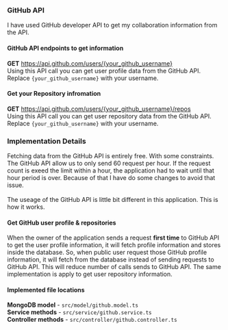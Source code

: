 ### GitHub API 
I have used GitHub developer API to get my collaboration information from the API.

#### GitHub API endpoints to get information
**GET** <https://api.github.com/users/{your_github_username}> \
Using this API call you can get user profile data from the GitHub API. Replace `{your_github_username}` with your username.

#### Get your Repository infromation
**GET** <https://api.github.com/users/{your_github_username}/repos> \
Using this API call you can get user repository data from the GitHub API. Replace `{your_github_username}` with your username.

### Implementation Details
Fetching data from the GitHub API is entirely free. With some constraints. The GitHub API allow us to only send 60 request per hour. If the request count is exeed the limit within a hour, the application had to wait until that hour period is over. Because of that I have do some changes to avoid that issue. 
<br><br>
The useage of the GitHub API is little bit different in this application. This is how it works.
<br>
#### Get GitHub user profile & repositories
When the owner of the application sends a request **first time** to GitHub API to get the user profile information, it will fetch profile information and stores inside the database. So, when public user request those GitHub profile information, it will fetch from the database instead of sending requests to GitHub API. This will reduce number of calls sends to GitHub API. The same implementation is apply to get user repository information.
#### Implemented file locations 
**MongoDB model** - `src/model/github.model.ts` \
**Service methods** - `src/service/github.service.ts` \
**Controller methods** - `src/controller/github.controller.ts`